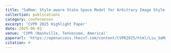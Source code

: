 ```yaml
---
title: "SaMam: Style-aware State Space Model for Arbitrary Image Style Transfer"
collection: publications
category: conferences
excerpt: 'CVPR 2025 Highlight Paper'
date: 2025-06-01
venue: 'CVPR (Nashville, Tennessee, America)'
paperurl: 'https://openaccess.thecvf.com/content/CVPR2025/html/Liu_SaMam_Style-aware_State_Space_Model_for_Arbitrary_Image_Style_Transfer_CVPR_2025_paper.html'
citation: #
---
```


